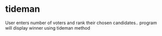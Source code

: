 # tideman

User enters number of voters and rank their chosen candidates.. program will display winner using tideman method
